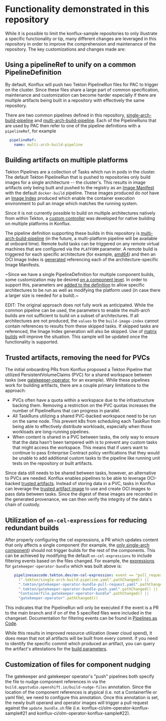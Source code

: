 # Functionality demonstrated in this repository

While it is possible to limit the konflux-sample repositories to only illustrate a specific functionality or tip, many different changes are leveraged in this repository in order to improve the comprehension and maintenance of the repository. The key customizations and changes made are:

## Using a pipelineRef to unify on a common PipelineDefinition

By default, Konflux will push two Tekton PipelineRun files for PAC to trigger on the cluster. Since these files share a large part of common specification, maintenance and customization can become harder especially if there are multiple artifacts being built in a repository with effectively the same repository.

There are two common pipelines defined in this repository, [single-arch-build-pipeline](https://github.com/konflux-ci/olm-operator-konflux-sample/blob/main/.tekton/single-arch-build-pipeline.yaml) and [multi-arch-build-pipeline](https://github.com/konflux-ci/olm-operator-konflux-sample/blob/main/.tekton/multi-arch-build-pipeline.yaml). Each of the PipelineRuns that are used by PAC then refer to one of the pipeline definitions with a `pipelineRef`, for example

```yaml
  pipelineRef:
    name: multi-arch-build-pipeline
```

## Building artifacts on multiple platforms

Tekton Pipelines are a collection of Tasks which run in pods in the cluster. The default Tekton PipelineRun that is pushed to repositories only build images for a single architecture -- the cluster's. This results in image artifacts only being built and pushed to the registry as an [Image Manifest](https://github.com/opencontainers/image-spec/blob/main/manifest.md) with the default `docker-build` pipeline. These images produced do _not_ have an [Image Index](https://github.com/opencontainers/image-spec/blob/main/image-index.md) produced which enable the container execution environment to pull an image which matches the running system.

Since it is not currently possible to build on multiple architectures natively from within Tekton, a [custom controller](https://github.com/konflux-ci/architecture/blob/main/architecture/multi-platform-controller.md) was developed for native building on multiple platforms in Konflux.

The pipeline definition supporting these builds in this repository is [multi-arch-build-pipeline](https://github.com/konflux-ci/olm-operator-konflux-sample/blob/main/.tekton/multi-arch-build-pipeline.yaml) (in the future, a multi-platform pipeline will be available at onboard time). Remote build tasks can be triggered on any remote virtual machines that are configured via the `PLATFORM` parameter. A remote build is triggered for each specific architecture (for example, [amd64](https://github.com/konflux-ci/olm-operator-konflux-sample/blob/b6e2be4885cb4d778804c016f953671d24f91627/.tekton/multi-arch-build-pipeline.yaml#L76-L119)) and then an OCI Image Index is [generated](https://github.com/konflux-ci/olm-operator-konflux-sample/blob/b6e2be4885cb4d778804c016f953671d24f91627/.tekton/multi-arch-build-pipeline.yaml#L252-L282) referencing each of the architecture-specific Image Manifests.

~Since we have a single PipelineDefinition for multiple component builds, some customization may be desired [on a component level](https://github.com/konflux-ci/olm-operator-konflux-sample/blob/b6e2be4885cb4d778804c016f953671d24f91627/.tekton/gatekeeper-push.yaml#L31-L40). In order to support this, parameters are [added to the definition](https://github.com/konflux-ci/olm-operator-konflux-sample/blob/b6e2be4885cb4d778804c016f953671d24f91627/.tekton/multi-arch-build-pipeline.yaml#L512-L543) to allow specific architectures to be run as well as modifying the platform used (in case there a larger size is needed for a build).~

EDIT: The original approach does not fully work as anticipated. While the common pipeline can be used, the parameters to enable the multi-arch builds are not sufficient to build on a subset of architectures. If all architectures are not produced, the `values` to the `build-image-index` cannot contain references to results from these skipped tasks. If skipped tasks are referenced, the Image Index generation will also be skipped. Use of [matrix builds](https://issues.redhat.com/browse/EC-654) will improve the situation. This sample will be updated once the functionality is supported.

<!-- TODO: switch out https://github.com/konflux-ci/architecture/blob/main/architecture/multi-platform-controller.md for an ADR -->

## Trusted artifacts, removing the need for PVCs

The initial onboarding PRs from Konflux proposed a Tekton Pipeline that utilized PersistentVolumeClaims (PVC) for a shared workspace between tasks (see [gatekeeper-operator](https://github.com/konflux-ci/olm-operator-konflux-sample/pull/3/files#diff-2974de75bb3cd70a435862ea12163c937433c19c533776a595117c9d02bcb1dfR440-R450), for an example). While these pipelines work for building artifacts, there are a couple primary limitations to the approach:

* PVCs often have a quota within a workspace due to the infrastructure backing them. Removing a restriction on the PVC quotas increases the number of PipelineRuns that can progress in parallel.
* All TaskRuns utilizing a shared PVC-backed workspace need to be run on the same node. This prevent k8s from scheduling each TaskRun from being able to effectively distribute workloads, especially when those workloads are long-running pipelines.
* When content is shared in a PVC between tasks, the only way to ensure that the data hasn't been tampered with is to prevent any custom tasks that might access the workspace. This means that if users want to continue to pass Enterprise Contract policy verifications that they would be unable to add additional custom tasks to the pipeline like running unit tests on the repository or built artifacts.

Since data still needs to be shared between tasks, however, an alternative to PVCs are needed. Konflux enables pipelines to be able to leverage OCI-backed [trusted artifacts](https://konflux-ci.dev/architecture/ADR/0036-trusted-artifacts.html). Instead of storing data in a PVC, tasks in Konflux can leverage the [trusted artifact image](https://github.com/konflux-ci/build-trusted-artifacts) to use and create OCI images to pass data between tasks. Since the digest of these images are recorded in the generated provenance, we can then verify the integrity of the data's chain of custody.

## Utilization of `on-cel-expressions` for reducing redundant builds

After properly configuring the cel expressions, a PR which updates content that only affects a single component (for example, the [only single-arch component](https://github.com/konflux-ci/olm-operator-konflux-sample/pull/8)) should not trigger builds for the rest of the components. This can be achieved by modifying the default `on-cel-expressions` to include filtering events based on the files changed. For example, the [expressions](https://github.com/konflux-ci/olm-operator-konflux-sample/blob/7af3b0636b9229965a3353abb6d70e2a7c53a4e2/.tekton/gatekeeper-operator-bundle-pull-request.yaml#L10-L15) for `gatekeeper-operator-bundle` which was built above is:

```yaml
    pipelinesascode.tekton.dev/on-cel-expression: event == "pull_request" && target_branch == "main" && 
      (".tekton/single-arch-build-pipeline.yaml".pathChanged() || 
      ".tekton/gatekeeper-operator-bundle-pull-request.yaml".pathChanged() || 
      ".tekton/gatekeeper-operator-bundle-push.yaml".pathChanged() || 
      "Containerfile.gatekeeper-operator-bundle".pathChanged() ||
      "gatekeeper-operator".pathChanged())
```

This indicates that the PipelineRun will only be executed if the event is a PR to the main branch and if on of the 5 specified files were included in the changeset. Documentation for filtering events can be found in [Pipelines as Code](https://pipelinesascode.com/docs/guide/authoringprs/#advanced-event-matching).

While this results in improved resource utilization (lower cloud spend), it does mean that not all artifacts will be built from every commit. If you need to identify the specific commit which produced an artifact, you can query the artifact's attestations for the [build parameters](https://konflux-ci.dev/docs/how-tos/metadata/attestations/#identify-the-build-parameters).

## Customization of files for component nudging

The gatekeeper and gatekeeper operator's "push" pipelines both specify the file to nudge component references in via the `build.appstudio.openshift.io/build-nudge-files` annotation. Since the location of the component references is atypical (i.e. not a Containerfile or yaml file), we need to configure this annotation. Once this annotation is set, the newly built operand and operator images will trigger a pull request against the `update_bundle.sh` file (i.e. konflux-ci/olm-operator-konflux-sample#21 and konflux-ci/olm-operator-konflux-sample#22).